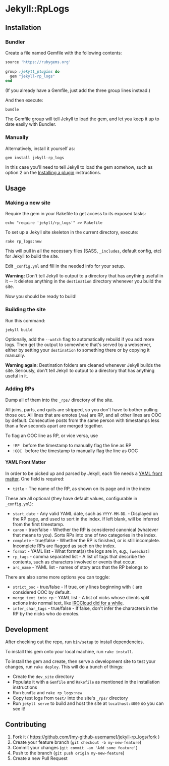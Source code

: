 # Jekyll::RpLogs

## Installation

### Bundler
Create a file named Gemfile with the following contents:

```ruby
source 'https://rubygems.org'
 
group :jekyll_plugins do
  gem "jekyll-rp_logs"
end
```

(If you already have a Gemfile, just add the three group lines instead.)

And then execute:

    bundle

The Gemfile group will tell Jekyll to load the gem, and let you keep it up to date easily with Bundler.

### Manually
Alternatively, install it yourself as:

    gem install jekyll-rp_logs

In this case you'll need to tell Jekyll to load the gem somehow, such as option 2 on the [Installing a plugin](http://jekyllrb.com/docs/plugins/#installing-a-plugin) instructions.

## Usage

### Making a new site
Require the gem in your Rakefile to get access to its exposed tasks:

	echo "require 'jekyll/rp_logs'" >> Rakefile

To set up a Jekyll site skeleton in the current directory, execute:

	rake rp_logs:new

This will pull in all the necessary files (SASS, `_includes`, default config, etc) for Jekyll to build the site. 

Edit `_config.yml` and fill in the needed info for your setup.

**Warning:** Don't tell Jekyll to output to a directory that has anything useful in it -- it deletes anything in the `destination` directory whenever you build the site.

Now you should be ready to build!

### Building the site
Run this command: 
	
	jekyll build

Optionally, add the `--watch` flag to automatically rebuild if you add more logs. Then get the output to somewhere that's served by a webserver, either by setting your `destination` to something there or by copying it manually.

**Warning again:** Destination folders are cleaned whenever Jekyll builds the site. Seriously, don't tell Jekyll to output to a directory that has anything useful in it.

### Adding RPs
Dump all of them into the `_rps/` directory of the site.

All joins, parts, and quits are stripped, so you don't have to bother pulling those out. All lines that are emotes (`/me`) are RP, and all other lines are OOC by default. Consecutive posts from the same person with timestamps less than a few seconds apart are merged together.

To flag an OOC line as RP, or vice versa, use

* `!RP ` before the timestamp to manually flag the line as RP
* `!OOC ` before the timestamp to manually flag the line as OOC

#### YAML Front Matter
In order to be picked up and parsed by Jekyll, each file needs a [YAML front matter](http://jekyllrb.com/docs/frontmatter/). One field is required:

* `title` - The name of the RP, as shown on its page and in the index

These are all optional (they have default values, configurable in `_config.yml`):

* `start_date` - Any valid YAML date, such as `YYYY-MM-DD`. - Displayed on the RP page, and used to sort in the index. If left blank, will be inferred from the first timestamp.
* `canon` - true/false - Whether the RP is considered canonical (whatever that means to you). Sorts RPs into one of two categories in the index.
* `complete` - true/false - Whether the RP is finished, or is still incomplete. Incomplete RPs are flagged as such on the index.
* `format` - YAML list - What format(s) the logs are in, e.g., `[weechat]`
* `rp_tags` - comma separated list - A list of tags that describe the contents, such as characters involved or events that occur.
* `arc_name` - YAML list - names of story arcs that the RP belongs to

There are also some more options you can toggle:

* `strict_ooc` - true/false - If true, only lines beginning with `(` are considered OOC by default.
* `merge_text_into_rp` - YAML list - A list of nicks whose clients split actions into normal text, like [IRCCloud did for a while](https://twitter.com/XiaguZ/status/590773722593763328).
* `infer_char_tags` - true/false - If false, don't infer the characters in the RP by the nicks who do emotes.

## Development

After checking out the repo, run `bin/setup` to install dependencies.

To install this gem onto your local machine, run `rake install`.

To install the gem and create, then serve a development site to test your changes, run `rake deploy`. This will do a bunch of things:

* Create the `dev_site` directory
* Populate it with a `Gemfile` and `Rakefile` as mentioned in the installation instructions
* Run `bundle` and `rake rp_logs:new`
* Copy test logs from `test/` into the site's `_rps/` directory
* Run `jekyll serve` to build and host the site at `localhost:4000` so you can see it!

## Contributing

1. Fork it ( https://github.com/[my-github-username]/jekyll-rp_logs/fork )
2. Create your feature branch (`git checkout -b my-new-feature`)
3. Commit your changes (`git commit -am 'Add some feature'`)
4. Push to the branch (`git push origin my-new-feature`)
5. Create a new Pull Request
